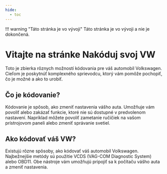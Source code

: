 ```yaml
---
hide:
  - toc
---
```


!!! warning "Táto stránka je vo vývoji"
    Táto stránka je vo vývoji a nie je dokončená.

# Vitajte na stránke Nakóduj svoj VW

Toto je zbierka rôznych možností kódovania pre váš automobil Volkswagen. Cieľom je poskytnúť komplexného sprievodcu, ktorý vám pomôže pochopiť, čo je možné a ako to urobiť.

## Čo je kódovanie?

Kódovanie je spôsob, ako zmeniť nastavenia vášho auta. Umožňuje vám povoliť alebo zakázať funkcie, ktoré nie sú dostupné v predvolenom nastavení. Napríklad môžete povoliť zametanie ručičiek na vašom prístrojovom paneli alebo zmeniť správanie svetiel.

## Ako kódovať váš VW?

Existujú rôzne spôsoby, ako kódovať váš automobil Volkswagen. Najbežnejšie metódy sú použitie VCDS (VAG-COM Diagnostic System) alebo OBD11. Obe nástroje vám umožňujú pripojiť sa k počítaču vášho auta a zmeniť nastavenia.
